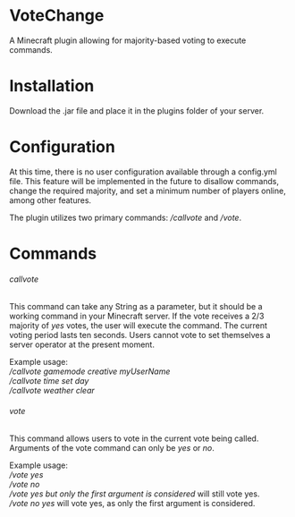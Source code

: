 # VoteChange
A Minecraft plugin allowing for majority-based voting to execute commands.

# Installation
Download the .jar file and place it in the plugins folder of your server. 

# Configuration
At this time, there is no user configuration available through a config.yml file. This feature will be implemented in the future to disallow commands, change the required majority, and set a minimum number of players online, among other features. 

The plugin utilizes two primary commands: */callvote* and */vote*. 

# Commands
###### callvote
This command can take any String as a parameter, but it should be a working command in your Minecraft server. If the vote receives a 2/3 majority of *yes* votes, the user will execute the command. The current voting period lasts ten seconds. Users cannot vote to set themselves a server operator at the present moment.

Example usage:   
*/callvote gamemode creative myUserName*  
*/callvote time set day*  
*/callvote weather clear*  

###### vote
This command allows users to vote in the current vote being called. Arguments of the vote command can only be *yes* or *no*. 

Example usage:   
*/vote yes*  
*/vote no*  
*/vote yes but only the first argument is considered* will still vote yes.  
*/vote no yes* will vote yes, as only the first argument is considered.   
